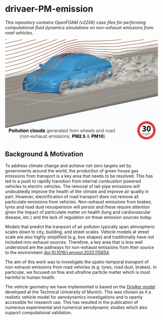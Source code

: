 # drivaer-PM-emission

_This repository contains OpenFOAM (v2206) case files for performing computational fluid dynamics simulations on non-exhaust emissions from road vehicles._

![snapshot](./Images/video-snapshot.png)

## Background & Motivation

To address climate change and achieve net-zero targets set by governments around the world, the production of green house gas emissions from transport is a key area that needs to be resolved. This has led to a push to rapidly transition from internal combustion powered vehicles to electric vehicles. The removal of tail-pipe emissions will undoubtedly improve the health of the climate and improve air quality in part. However, electrification of road transport does not remove all particulate emissions from vehicles. Non-exhaust emissions from brakes, tyres and road dust resuspension will persist and these require attention given the impact of particulate matter on health (lung and cardiovascular disease, etc.) and the lack of regulation on these emission sources today.

Models that predict the tranpsort of air polluton typically span atmospheric scales down to city, building, and street scales. Vehicle models at street scale are also highly simplified (e.g. box shapes) and traditionally have not included non-exhaust sources. Therefore, a key area that is less well understood are the pathways for non-exhaust emissions from their source to the environment [doi:10.1016/j.envpol.2020.115654](https://doi.org/10.1016/j.envpol.2020.115654). 

The aim of this work was to investigate the spatio-temporal transport of non-exhaust emissions from road vehicles (e.g. tyres, road dust, brakes). In particular, we focused on fine and ultrafine particle matter which is most harmful to human health.

The vehicle geometry we have implemented is based on the [DrivAer model](https://www.epc.ed.tum.de/en/aer/research-groups/automotive/drivaer/) developed at the Technical University of Munich. This was chosen as it a realistic vehicle model for aerodynamics investigations and is openly accessible for research use. This has resulted in the publication of numerous experimental and numerical aerodynamic studies which also support computational validation. 


